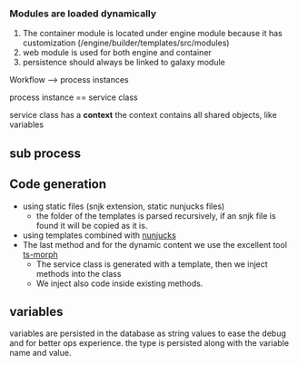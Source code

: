 ### Modules are loaded dynamically 
1. The container module is located under engine module because it has customization (/engine/builder/templates/src/modules)
2. web module is used for both engine and container
3. persistence should always be linked to galaxy module


Workflow --> process instances

process instance == service class

service class has a **context**
the context contains all shared objects, like variables


## sub process 



## Code generation
- using static files (snjk extension, static nunjucks files)
  - the folder of the templates is parsed recursively, if an snjk file is found it will be copied as it is.
- using templates combined with [nunjucks](https://mozilla.github.io/nunjucks/) 
- The last method and for the dynamic content we use the excellent tool [ts-morph](https://ts-morph.com/)
  - The service class is generated with a template, then we inject methods into the class
  - We inject also code inside existing methods.

## variables 
variables are persisted in the database as string values to ease the debug and for better ops experience.
the type is persisted along with the variable name and value.



#
